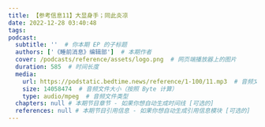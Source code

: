 ```yaml
---
title: 【参考信息11】大显身手；同此炎凉
date: 2022-12-28 03:40:48
tags:
podcast:
  subtitle: ''  # 你本期 EP 的子标题
  authors: ['《睡前消息》编辑部']  # 本期作者
  cover: /podcasts/reference/assets/logo.png  # 网页端播放器上的图片
  duration: 585  # 时间长度
  media:
    url: https://podstatic.bedtime.news/reference/1-100/11.mp3  # 音频文件
    size: 14058474  # 音频文件大小（按照 Byte 计算）
    type: audio/mpeg  # 音频文件类型
  chapters: null # 本期节目章节 - 如果你想自动生成时间线 [可选的]
  references: null # 本期节目引用信息 - 如果你想自动生成引用信息模块 [可选的]
---
```

